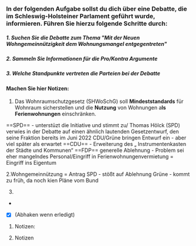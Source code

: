 ### In der folgenden Aufgabe sollst du dich über eine Debatte, die im Schleswig-Holsteiner Parlament geführt wurde, informieren. Führen Sie hierzu folgende Schritte durch:

##### 1. Suchen Sie die Debatte zum Thema "Mit der Neuen Wohngemeinnützigkeit dem Wohnungsmangel entgegentreten"
##### 2. Sammeln Sie Informationen für die Pro/Kontra Argumente 
##### 3. Welche Standpunkte vertreten die Parteien bei der Debatte


#### Machen Sie hier Notizen:
1. Das Wohnraumschutzgesetz (SHWoSchG) soll **Mindeststandards** für Wohnraum sicherstellen und die **Nutzung** von Wohnungen a**ls Ferienwohnungen** einschränken.

==SPD== - unterstüzt die Initiative und stimmt zu/ Thomas Hölck (SPD) verwies in der Debatte auf einen ähnlich lautenden Gesetzentwurf, den seine Fraktion bereits im Juni 2022
CDU/Grüne bringen Entwurf ein - aber viel später als erwartet
==CDU== - Erweiterung des „ Instrumentenkasten der Städte und Kommunen“
==FDP== generelle Ablehnung - Problem sei eher mangelndes Personal/Eingriff in Ferienwohnungenvermietung = Eingriff ins Eigentum


2.Wohngemeinnützung = Antrag SPD - stößt auf Ablehnung
Grüne - kommt zu früh, da noch kien Pläne vom Bund

3.
- 


- [x] (Abhaken wenn erledigt)

1. Notizen:

2. Notizen
